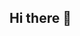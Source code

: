 ## Hi there 👋

<!--
**toiviv/toiviv** is a ✨ _special_ ✨ repository because its `README.md` (this file) appears on your GitHub profile.

Here are some ideas to get you started:

- 🔭 I’m currently working on ...
- 🌱 I’m currently learning ...
- 👯 I’m looking to collaborate on ...
- 🤔 I’m looking for help with ...
- 💬 Ask me about ...
- 📫 How to reach me: ...
- 😄 Pronouns: ...
![бубубубубуббебебебебе](https://github.com/user-attachments/assets/5958b303-c89d-4e1c-9caa-11f3b4ad3fc6)

